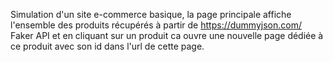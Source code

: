 Simulation d'un site e-commerce basique, la page principale affiche l'ensemble des produits récupérés à partir de https://dummyjson.com/ Faker API et en cliquant sur un produit ca ouvre une nouvelle page dédiée à ce produit avec son id dans l'url de cette page.
